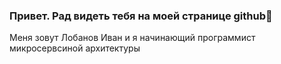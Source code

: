 ### Привет. Рад видеть тебя на моей странице github👋
Меня зовут Лобанов Иван и я начинающий программист микросервсиной архитектуры
<!--
**lobanovivanphantom/lobanovivanphantom** is a ✨ _special_ ✨ repository because its `README.md` (this file) appears on your GitHub profile.

Here are some ideas to get you started:

- 🔭 I’m currently working on ...
- 🌱 I’m currently learning ...
- 👯 I’m looking to collaborate on ...
- 🤔 I’m looking for help with ...
- 💬 Ask me about ...
- 📫 How to reach me: ...
- 😄 Pronouns: ...
- ⚡ Fun fact: ...
-->
